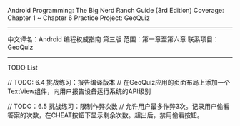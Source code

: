 Android Programming: The Big Nerd Ranch Guide (3rd Edition)
Coverage: Chapter 1 ~ Chapter 6
Practice Project: GeoQuiz

---

中文译名：Android 编程权威指南 第三版
范围：第一章至第六章
联系项目：GeoQuiz

---
TODO List

// TODO: 6.4 挑战练习：报告编译版本
// 在GeoQuiz应用的页面布局上添加一个TextView组件，向用户报告设备运行系统的API级别

// TODO：6.5 挑战练习：限制作弊次数
// 允许用户最多作弊3次。记录用户偷看答案的次数，在CHEAT按钮下显示剩余次数。超出后，禁用偷看按钮。
